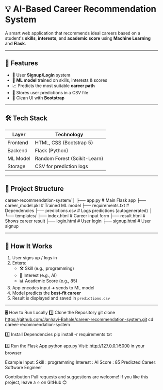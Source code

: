 # 💡 AI-Based Career Recommendation System

A smart web application that recommends ideal careers based on a student's **skills**, **interests**, and **academic score** using **Machine Learning** and **Flask**.

---

## 🚀 Features

- 🔐 User **Signup/Login** system
- 🧠 **ML model** trained on skills, interests & scores
- 📈 Predicts the most suitable **career path**
- 💾 Stores user predictions in a CSV file
- 🎨 Clean UI with **Bootstrap**

---

## 🛠️ Tech Stack

| Layer     | Technology                         |
|-----------|-------------------------------------|
| Frontend  | HTML, CSS (Bootstrap 5)            |
| Backend   | Flask (Python)                     |
| ML Model  | Random Forest (Scikit-Learn)       |
| Storage   | CSV for prediction logs            |

---

## 📂 Project Structure

career-recommendation-system/
│
├── app.py # Main Flask app
├── career_model.pkl # Trained ML model
├── requirements.txt # Dependencies
├── predictions.csv # Logs predictions (autogenerated)
│
└── templates/
├── index.html # Career input form
├── result.html # Shows career result
├── login.html # User login
├── signup.html # User signup


---

## 🧪 How It Works

1. User signs up / logs in
2. Enters:
   - 🛠️ Skill (e.g., programming)
   - 🎯 Interest (e.g., AI)
   - 📊 Academic Score (e.g., 85)
3. App encodes input ➜ sends to ML model
4. Model predicts the **best-fit career**
5. Result is displayed and saved in `predictions.csv`

---
 🖥️ How to Run Locally
 1️⃣ Clone the Repository
git clone https://github.com/Janhavi-Bahale/career-recommendation-system.git
cd career-recommendation-system

2️⃣ Install Dependencies
pip install -r requirements.txt

3️⃣ Run the Flask App
python app.py
Visit: http://127.0.0.1:5000 in your browser

Example Input:
Skill    : programming
Interest : AI
Score    : 85
Predicted Career: Software Engineer

Contribution
Pull requests and suggestions are welcome!
If you like this project, leave a ⭐ on GitHub 😊
